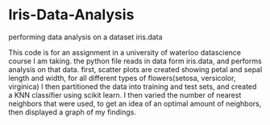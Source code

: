 # Iris-Data-Analysis
performing data analysis on a dataset iris.data

This code is for an assignment in a university of waterloo datascience course I am taking.
the python file reads in data form iris.data, and performs analysis on that data.
first, scatter plots are created showing petal and sepal length and width, for all different types of flowers(setosa, versicolor, virginica)
I then partitioned the data into training and test sets, and created a KNN classifier using scikit learn.
I then varied the number of nearest neighbors that were used, to get an idea of an optimal amount of neighbors, 
then displayed a graph of my findings.
